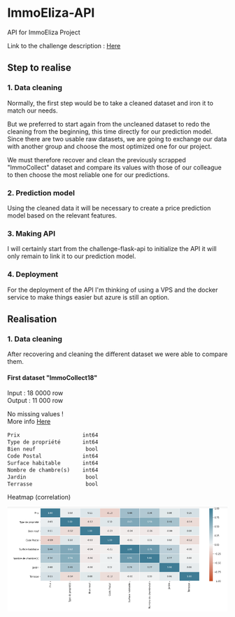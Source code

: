 # ImmoEliza-API

API for ImmoEliza Project

Link to the challenge description :  [Here](https://github.com/becodeorg/CRL-Turing-4.22/blob/master/Projects/4.Prediction_api/README.md)

## Step to realise

### 1. Data cleaning

Normally, the first step would be to take a cleaned dataset and iron it to match our needs.  

But we preferred to start again from the uncleaned dataset to redo the cleaning from the beginning, this time directly for our prediction model.  
Since there are two usable raw datasets, we are going to exchange our data with another group and choose the most optimized one for our project.

We must therefore recover and clean the previously scrapped "ImmoCollect" dataset and compare its values with those of our colleague to then choose the most reliable one for our predictions.

### 2. Prediction model

Using the cleaned data it will be necessary to create a price prediction model based on the relevant features.
### 3. Making API

I will certainly start from the challenge-flask-api to initialize the API it will only remain to link it to our prediction model.

### 4. Deployment

For the deployment of the API I'm thinking of using a VPS and the docker service to make things easier but azure is still an option.

## Realisation

### 1. Data cleaning

After recovering and cleaning the different dataset we were able to compare them.  

#### First dataset "ImmoCollect18"

  
Input : 18 0000 row  
Output : 11 000 row  

No missing values !  
More info [Here](data-cleaning-IC18.ipynb)

```
Prix                    int64
Type de propriété       int64
Bien neuf                bool
Code Postal             int64
Surface habitable       int64
Nombre de chambre(s)    int64
Jardin                   bool
Terrasse                 bool
```

Heatmap (correlation) 

![heatmap](./assets/hm1.png "heatmap du dataset ImmoCollect18")
